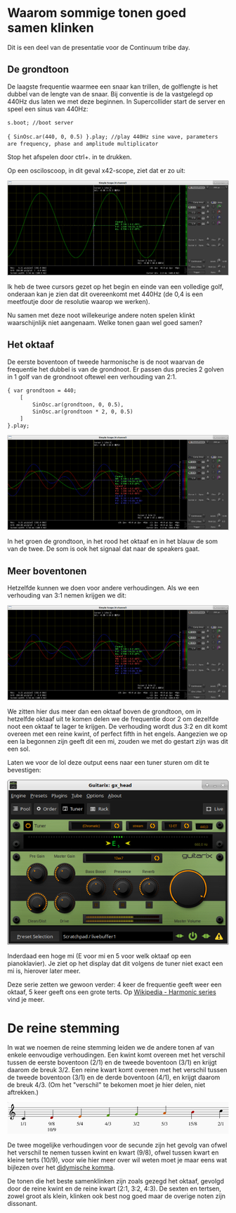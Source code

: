 # Waarom sommige tonen goed samen klinken

Dit is een deel van de presentatie voor de Continuum tribe day.

## De grondtoon

De laagste frequentie waarmee een snaar kan trillen, de golflengte is het dubbel van de lengte van de snaar. Bij conventie is de la vastgelegd op 440Hz dus laten we met deze beginnen. In Supercollider start de server en speel een sinus van 440Hz:

```
s.boot; //boot server

{ SinOsc.ar(440, 0, 0.5) }.play; //play 440Hz sine wave, parameters are frequency, phase and amplitude multiplicator
```

Stop het afspelen door ctrl+. in te drukken.

Op een osciloscoop, in dit geval x42-scope, ziet dat er zo uit:

![grondtoon](images/grondtoon_440Hz.png "Grondtoon")

Ik heb de twee cursors gezet op het begin en einde van een volledige golf, onderaan kan je zien dat dit overeenkomt met 440Hz (de 0,4 is een meetfoutje door de resolutie waarop we werken).

Nu samen met deze noot willekeurige andere noten spelen klinkt waarschijnlijk niet aangenaam. Welke tonen gaan wel goed samen?

## Het oktaaf

De eerste boventoon of tweede harmonische is de noot waarvan de frequentie het dubbel is van de grondnoot. Er passen dus precies 2 golven in 1 golf van de grondnoot oftewel een verhouding van 2:1.

```
{ var grondtoon = 440;
	[ 
		SinOsc.ar(grondtoon, 0, 0.5),
		SinOsc.ar(grondtoon * 2, 0, 0.5)
	]
}.play; 
```

![oktaaf](images/oktaaf.png "Oktaaf")

In het groen de grondtoon, in het rood het oktaaf en in het blauw de som van de twee. De som is ook het signaal dat naar de speakers gaat.

## Meer boventonen

Hetzelfde kunnen we doen voor andere verhoudingen. Als we een verhouding van 3:1 nemen krijgen we dit:

![kwint](images/oktaaf.png "Kwint")

We zitten hier dus meer dan een oktaaf boven de grondtoon, om in hetzelfde oktaaf uit te komen delen we de frequentie door 2 om dezelfde noot een oktaaf te lager te krijgen. De verhouding wordt dus 3:2 en dit komt overeen met een reine kwint, of perfect fifth in het engels. Aangezien we op een la begonnen zijn geeft dit een mi, zouden we met do gestart zijn was dit een sol.

Laten we voor de lol deze output eens naar een tuner sturen om dit te bevestigen:

![E5](images/tuner_E5.png "E5")

Inderdaad een hoge mi (E voor mi en 5 voor welk oktaaf op een pianoklavier). Je ziet op het display dat dit volgens de tuner niet exact een mi is, hierover later meer.

Deze serie zetten we gewoon verder: 4 keer de frequentie geeft weer een oktaaf, 5 keer geeft ons een grote terts. Op [Wikipedia - Harmonic series](https://en.wikipedia.org/wiki/Harmonic_series_(music)) vind je meer.

# De reine stemming

In wat we noemen de reine stemming leiden we de andere tonen af van enkele eenvoudige verhoudingen. Een kwint komt overeen met het verschil tussen de eerste boventoon (2/1) en de tweede boventoon (3/1) en krijgt daarom de breuk 3/2. Een reine kwart komt overeen met het verschil tussen de tweede boventoon (3/1) en de derde boventoon (4/1), en krijgt daarom de breuk 4/3. (Om het "verschil" te bekomen moet je hier delen, niet aftrekken.)

![verhoudingen](images/noten_verhoudingen.png "Verhoudingen")

De twee mogelijke verhoudingen voor de secunde zijn het gevolg van ofwel het verschil te nemen tussen kwint en kwart (9/8), ofwel tussen kwart en kleine terts (10/9), voor wie hier meer over wil weten moet je maar eens wat bijlezen over het [didymische komma](https://nl.wikipedia.org/wiki/Didymisch_komma).

De tonen die het beste samenklinken zijn zoals gezegd het oktaaf, gevolgd door de reine kwint en de reine kwart (2:1, 3:2, 4:3). De sexten en tertsen, zowel groot als klein, klinken ook best nog goed maar de overige noten zijn dissonant.